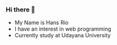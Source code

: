 ### Hi there 👋

- My Name is Hans Rio
- I have an interest in web programming
- Currently study at Udayana University

<!--
<p align="left">
<a href="https://github.com/thanweb">
  <img height="180em" src="https://github-readme-stats-eight-theta.vercel.app/api?username=thanweb&show_icons=true&theme=algolia&include_all_commits=true&count_private=true"/>
  <img height="180em" src="https://github-readme-stats-eight-theta.vercel.app/api/top-langs/?username=thanweb&layout=compact&langs_count=8&theme=algolia"/>
</a>
</p>
-->

<!--
**ThanWeb/ThanWeb** is a ✨ _special_ ✨ repository because its `README.md` (this file) appears on your GitHub profile.

Here are some ideas to get you started:

- 🔭 I’m currently working on ...
- 🌱 I’m currently learning ...
- 👯 I’m looking to collaborate on ...
- 🤔 I’m looking for help with ...
- 💬 Ask me about ...
- 📫 How to reach me: ...
- 😄 Pronouns: ...
- ⚡ Fun fact: ...
-->
